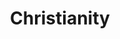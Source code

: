 ---
title: Christianity
crosslinks:
- youtubefactsbot
- youtubot
- christianityUnchained
- autotldr
- Catholicism
- cosmicservant
- AcademicBiblical
- atheism
- TrueChristian
- AskHistorians
- xkcd
- DebateAChristian
- OpenChristian
- brokehugs
- DebateReligion
- OrthodoxChristianity
- religion
- AskReddit
- Christianity4Real
- UnusedSubforMe
---